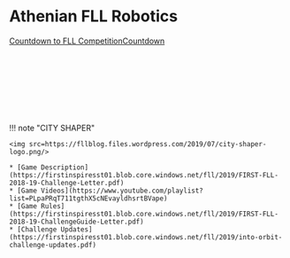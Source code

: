 # Athenian FLL Robotics


<div data-type="countdown" data-id="1539785" class="tickcounter" style="width: 100%; position: relative; padding-bottom: 25%"><a href="//www.tickcounter.com/countdown/1539785/countdown-to-fll-competition" title="Countdown to FLL Competition">Countdown to FLL Competition</a><a href="//www.tickcounter.com/" title="Countdown">Countdown</a></div><script>(function(d, s, id) { var js, pjs = d.getElementsByTagName(s)[0]; if (d.getElementById(id)) return; js = d.createElement(s); js.id = id; js.src = "//www.tickcounter.com/static/js/loader.js"; pjs.parentNode.insertBefore(js, pjs); }(document, "script", "tickcounter-sdk"));</script>

!!! note "CITY SHAPER"

    <img src=https://fllblog.files.wordpress.com/2019/07/city-shaper-logo.png/>
    
    * [Game Description](https://firstinspiresst01.blob.core.windows.net/fll/2019/FIRST-FLL-2018-19-Challenge-Letter.pdf)
    * [Game Videos](https://www.youtube.com/playlist?list=PLpaPRqT711tgthX5cNEvayldhsrtBVape)
    * [Game Rules](https://firstinspiresst01.blob.core.windows.net/fll/2019/FIRST-FLL-2018-19-ChallengeGuide-Letter.pdf)
    * [Challenge Updates](https://firstinspiresst01.blob.core.windows.net/fll/2019/into-orbit-challenge-updates.pdf)
